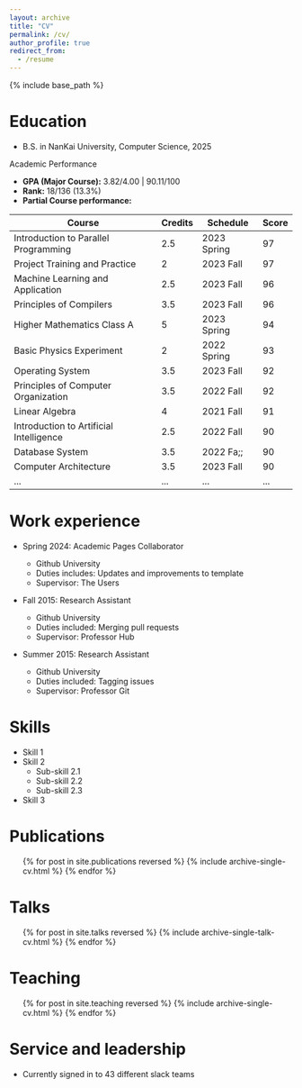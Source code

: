 ```yaml
---
layout: archive
title: "CV"
permalink: /cv/
author_profile: true
redirect_from:
  - /resume
---
```


{% include base_path %}

Education
======
* B.S. in NanKai University, Computer Science, 2025

Academic Performance
- **GPA (Major Course):** 3.82/4.00 | 90.11/100
- **Rank:** 18/136 (13.3%)
- **Partial Course performance:** 

| Course                                  | Credits | Schedule    | Score |
|-----------------------------------------|---------|-------------|-------|
| Introduction to Parallel Programming    | 2.5       | 2023 Spring        | 97    |
| Project Training and Practice           | 2       | 2023 Fall        | 97    |
| Machine Learning and Application        | 2.5       | 2023 Fall        | 96    |
| Principles of Compilers                 | 3.5       | 2023 Fall        | 96    |
| Higher Mathematics Class A              | 5       | 2023 Spring        | 94    |
| Basic Physics Experiment                | 2       | 2022 Spring        | 93    |
| Operating System                        | 3.5       | 2023 Fall        | 92    |
| Principles of Computer Organization     | 3.5       | 2022 Fall        | 92    |
| Linear Algebra                          | 4       | 2021 Fall        | 91    |
| Introduction to Artificial Intelligence | 2.5       | 2022 Fall        | 90    |
| Database System                         | 3.5       | 2022 Fa;;        | 90    |
| Computer Architecture                   | 3.5       | 2023 Fall        | 90    |
| ...                                    | ...       | ...        |   ...    |



Work experience
======
* Spring 2024: Academic Pages Collaborator
  * Github University
  * Duties includes: Updates and improvements to template
  * Supervisor: The Users

* Fall 2015: Research Assistant
  * Github University
  * Duties included: Merging pull requests
  * Supervisor: Professor Hub

* Summer 2015: Research Assistant
  * Github University
  * Duties included: Tagging issues
  * Supervisor: Professor Git
  
Skills
======
* Skill 1
* Skill 2
  * Sub-skill 2.1
  * Sub-skill 2.2
  * Sub-skill 2.3
* Skill 3

Publications
======
  <ul>{% for post in site.publications reversed %}
    {% include archive-single-cv.html %}
  {% endfor %}</ul>
  
Talks
======
  <ul>{% for post in site.talks reversed %}
    {% include archive-single-talk-cv.html  %}
  {% endfor %}</ul>
  
Teaching
======
  <ul>{% for post in site.teaching reversed %}
    {% include archive-single-cv.html %}
  {% endfor %}</ul>
  
Service and leadership
======
* Currently signed in to 43 different slack teams
